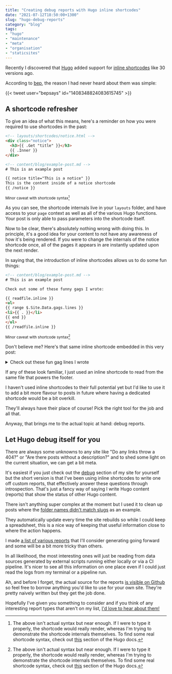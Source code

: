 ```yaml
---
title: "Creating debug reports with Hugo inline shortcodes"
date: "2021-07-12T18:50:00+1300"
slug: "hugo-debug-reports"
category: "blog"
tags:
- "hugo"
- "maintenance"
- "meta"
- "organisation"
- "staticsites"
---
```


Recently I discovered that [Hugo](https://gohugo.io) added support for [inline shortcodes](https://gohugo.io/templates/shortcode-templates/) like 30 versions ago.

According to [bep](https://github.com/bep), the reason I had never heard about them was simple:

{{< tweet user="bepsays" id="1408348824083615745" >}}

## A shortcode refresher

To give an idea of what this means, here's a reminder on how you were required to use shortcodes in the past:

```html
<!-- layouts/shortcodes/notice.html -->
<div class="notice">
  <h3>{{ .Get "title" }}</h3>
  {{ .Inner }}
</div>

<!-- content/blog/example-post.md -->
# This is an example post

{{ notice title="This is a notice" }}
This is the content inside of a notice shortcode
{{ /notice }}
```
<sup>Minor caveat with shortcode syntax[^syntax]</sup>

As you can see, the shortcode internals live in your `layouts` folder, and have access to your `page` context as well as all of the various Hugo functions. Your post is only able to pass parameters into the shortcode itself.

Now to be clear, there's absolutely nothing wrong with doing this. In principle, it's a good idea for your content to not have any awareness of how it's being rendered. If you were to change the internals of the notice shortcode once, all of the pages it appears in are instantly updated upon the next render.

In saying that, the introduction of inline shortcodes allows us to do some fun things:

```html
<!-- content/blog/example-post.md -->
# This is an example post

Check out some of these funny gags I wrote:

{{ readfile.inline }}
<ul>
{{ range $.Site.Data.gags.lines }}
<li>{{ . }}</li>
{{ end }}
</ul>
{{ /readfile.inline }}
```
<sup>Minor caveat with shortcode syntax[^syntax]</sup>

Don't believe me? Here's that same inline shortcode embedded in this very post:

<details>
  <summary>Check out these fun gag lines I wrote</summary>
  {{< readfile.inline >}}
  <ul>
  {{ range $.Site.Data.gags.lines }}
  <li>{{ . }}</li>
  {{ end }}
  </ul>
  {{< /readfile.inline >}}
</details>

If any of these look familiar, I just used an inline shortcode to read from the same file that powers the footer.

I haven't used inline shortcodes to their full potential yet but I'd like to use it to add a bit more flavour to posts in future where having a dedicated shortcode would be a bit overkill.

They'll always have their place of course! Pick the right tool for the job and all that.

Anyway, that brings me to the actual topic at hand: debug reports.

## Let Hugo debug itself for you

There are always some unknowns to any site like "Do any links throw a 404?" or "Are there posts without a description?" and to shed some light on the current situation, we can get a bit meta.

It's easiest if you just check out the [debug](/debug) section of my site for yourself but the short version is that I've been using inline shortcodes to write one off custom reports, that effectively answer these questions through introspection. That's just a fancy way of saying I write Hugo content (reports) that show the status of other Hugo content.

There isn't anything super complex at the moment but I used it to clean up posts where the [folder names didn't match slugs](https://utf9k.net/debug/file-url-match/) as an example.

They automatically update every time the site rebuilds so while I could keep a spreadsheet, this is a nice way of keeping that useful information close to where the action happens.

I made [a list of various reports](https://utf9k.net/debug/reports-todo/) that I'll consider generating going forward and some will be a bit more tricky than others.

In all likelihood, the most interesting ones will just be reading from data sources generated by external scripts running either locally or via a CI pipeline. It's nicer to see all this information on one place even if I could just read the logs from my terminal or a pipeline run.

Ah, and before I forget, the actual source for the reports [is visible on Github](https://github.com/marcus-crane/utf9k/tree/main/content/debug) so feel free to borrow anything you'd like to use for your own site. They're pretty naively written but they get the job done.

Hopefully I've given you something to consider and if you think of any interesting report types that aren't on my list, [I'd love to hear about them!](mailto:hello@utf9k.net)

[^syntax]: The above isn't actual syntax but near enough. If I were to type it properly, the shortcode would really render, whereas I'm trying to demonstrate the shortcode internals themselves. To find some real shortcode syntax, check out [this](https://gohugo.io/templates/shortcode-templates/) section of the Hugo docs.
